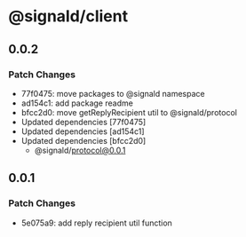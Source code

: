 # @signald/client

## 0.0.2

### Patch Changes

- 77f0475: move packages to @signald namespace
- ad154c1: add package readme
- bfcc2d0: move getReplyRecipient util to @signald/protocol
- Updated dependencies [77f0475]
- Updated dependencies [ad154c1]
- Updated dependencies [bfcc2d0]
  - @signald/protocol@0.0.1

## 0.0.1

### Patch Changes

- 5e075a9: add reply recipient util function
